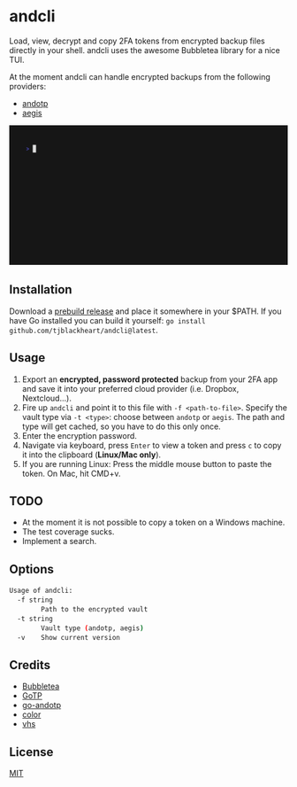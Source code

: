 # andcli

Load, view, decrypt and copy 2FA tokens from encrypted backup files directly in your shell. andcli uses the awesome Bubbletea library for a nice TUI.

At the moment andcli can handle encrypted backups from the following providers:

* [andotp](https://github.com/andOTP/andOTP)
* [aegis](https://getaegis.app)

![Demo](doc/demo.gif "Demo")

## Installation

Download a [prebuild release](https://github.com/tjblackheart/andcli/releases) and place it somewhere in your $PATH. If you have Go installed you can build it yourself: `go install github.com/tjblackheart/andcli@latest`.

## Usage

1. Export an **encrypted, password protected** backup from your 2FA app and save it into your preferred cloud provider (i.e. Dropbox, Nextcloud...).
2. Fire up `andcli` and point it to this file with `-f <path-to-file>`. Specify the vault type via `-t <type>`: choose between `andotp` or `aegis`. The path and type will get cached, so you have to do this only once.
3. Enter the encryption password.
4. Navigate via keyboard, press `Enter` to view a token and press `c` to copy it into the clipboard (**Linux/Mac only**).
5. If you are running Linux: Press the middle mouse button to paste the token. On Mac, hit CMD+v.

## TODO

* At the moment it is not possible to copy a token on a Windows machine.
* The test coverage sucks.
* Implement a search.

## Options

```bash
Usage of andcli:
  -f string
        Path to the encrypted vault
  -t string
        Vault type (andotp, aegis)
  -v    Show current version
```

## Credits

* [Bubbletea](https://github.com/charmbracelet/bubbletea)
* [GoTP](https://github.com/xlzd/gotp)
* [go-andotp](https://github.com/grijul/go-andotp)
* [color](https://github.com/fatih/color)
* [vhs](https://github.com/charmbracelet/vhs)

## License

[MIT](LICENSE.md)
